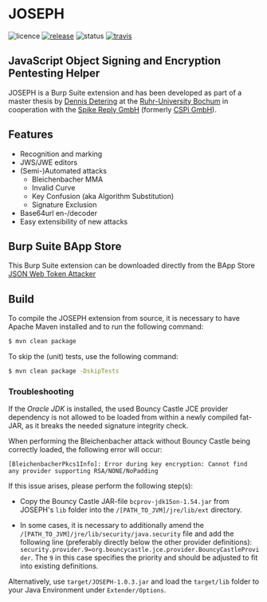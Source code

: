 # JOSEPH
![licence](https://img.shields.io/badge/License-GPLv2-brightgreen.svg)
[![release](https://img.shields.io/badge/Release-v1.0.3-blue.svg)](https://github.com/RUB-NDS/JOSEPH/releases)
![status](https://img.shields.io/badge/Status-beta-yellow.svg)
[![travis](https://travis-ci.org/RUB-NDS/JOSEPH.svg?branch=master)](https://travis-ci.org/RUB-NDS/JOSEPH)

## JavaScript Object Signing and Encryption Pentesting Helper

JOSEPH is a Burp Suite extension and has been developed as part of a master thesis by [Dennis Detering](https://github.com/merenon) at the [Ruhr-University Bochum](http://rub.de) in cooperation with the [Spike Reply GmbH](https://reply.de) (formerly [CSPi GmbH](https://www.cspi.com/)).

## Features
- Recognition and marking
- JWS/JWE editors
- (Semi-)Automated attacks
    * Bleichenbacher MMA
    * Invalid Curve
    * Key Confusion (aka Algorithm Substitution)
    * Signature Exclusion
- Base64url en-/decoder
- Easy extensibility of new attacks

## Burp Suite BApp Store
This Burp Suite extension can be downloaded directly from the BApp Store [JSON Web Token Attacker](https://portswigger.net/bappstore/82d6c60490b540369d6d5d01822bdf61)

## Build
To compile the JOSEPH extension from source, it is necessary to have Apache Maven installed and to run the following command:
```bash
$ mvn clean package
```

To skip the (unit) tests, use the following command:
```bash
$ mvn clean package -DskipTests
```

### Troubleshooting

If the _Oracle JDK_ is installed, the used Bouncy Castle JCE provider dependency is not allowed to be loaded from within a newly compiled fat-JAR, as it breaks the needed signature integrity check.

When performing the Bleichenbacher attack without Bouncy Castle being correctly loaded, the following error will occur:
```
[BleichenbacherPkcs1Info]: Error during key encryption: Cannot find any provider supporting RSA/NONE/NoPadding
```

If this issue arises, please perform the following step(s):

- Copy the Bouncy Castle JAR-file `bcprov-jdk15on-1.54.jar` from JOSEPH's `lib` folder into the `/[PATH_TO_JVM]/jre/lib/ext` directory.

- In some cases, it is necessary to additionally amend the `/[PATH_TO_JVM]/jre/lib/security/java.security` file and add the following line (preferably directly below the other provider definitions): `security.provider.9=org.bouncycastle.jce.provider.BouncyCastleProvider`. The `9` in this case specifies the priority and should be adjusted to fit into existing definitions.


Alternatively, use `target/JOSEPH-1.0.3.jar` and load the `target/lib` folder to your Java Environment under `Extender/Options`.

